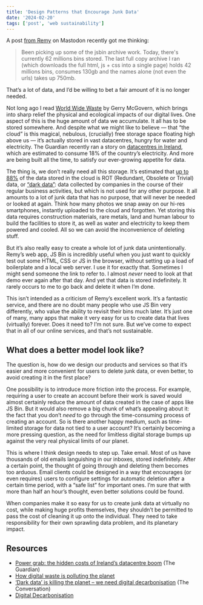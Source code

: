 ```yaml
---
title: 'Design Patterns that Encourage Junk Data'
date: '2024-02-20'
tags: ['post', 'web sustainability']
---
```


A post [from Remy](https://front-end.social/@rem/111957249492228263) on Mastodon recently got me thinking:

> Been picking up some of the jsbin archive work. Today, there's currently 62 millions bins stored. The last full copy archive I ran (which downloads the full html, js + css into a single page) holds 42 millions bins, consumes 130gb and the names alone (not even the urls) takes up 750mb.

That’s a lot of data, and I’d be willing to bet a fair amount of it is no longer needed.

Not long ago I read [World Wide Waste](https://gerrymcgovern.com/world-wide-waste/) by Gerry McGovern, which brings into sharp relief the physical and ecological impacts of our digital lives. One aspect of this is the huge amount of data we accumulate. It all has to be stored somewhere. And despite what we might like to believe — that “the cloud” is this magical, nebulous, (crucially) free storage space floating high above us — it’s actually stored in vast datacentres, hungry for water and electricity. The Guardian recently ran a story on [datacentres in Ireland](https://www.theguardian.com/world/2024/feb/15/power-grab-hidden-costs-of-ireland-datacentre-boom), which are estimated to consume 18% of the country’s electricity. And more are being built all the time, to satisfy our ever-growing appetite for data.

The thing is, we don’t really need all this storage. It’s estimated that [up to 88%](https://volume.lboro.ac.uk/digital-waste-polluting-the-planet) of the data stored in the cloud is ROT (Redundant, Obsolete or Trivial) data, or [“dark data”](https://www.gartner.com/en/information-technology/glossary/dark-data): data collected by companies in the course of their regular business activities, but which is not used for any other purpose. It all amounts to a lot of junk data that has no purpose, that will never be needed or looked at again. Think how many photos we snap away on our hi-res smartphones, instantly uploaded to the cloud and forgotten. Yet storing this data requires construction materials, rare metals, land and human labour to build the facilities to store it, as well as water and electricity to keep them powered and cooled. All so we can avoid the inconvenience of deleting stuff.

But it’s also really easy to create a whole lot of junk data unintentionally. Remy’s web app, JS Bin is incredibly useful when you just want to quickly test out some HTML, CSS or JS in the browser, without setting up a load of boilerplate and a local web server. I use it for exactly that. Sometimes I might send someone the link to refer to. I almost _never_ need to look at that demo ever again after that day. And yet that data is stored indefinitely. It rarely occurs to me to go back and delete it when I’m done.

This isn’t intended as a criticism of Remy’s excellent work. It’s a fantastic service, and there are no doubt many people who use JS Bin very differently, who value the ability to revisit their bins much later. It’s just one of many, many apps that make it very easy for us to create data that lives (virtually) forever. Does it need to? I’m not sure. But we’ve come to expect that in all of our online services, and that’s not sustainable.

## What does a better model look like?

The question is, how do we design our products and services so that it’s easier and more convenient for users to delete junk data, or even better, to avoid creating it in the first place?

One possibility is to introduce more friction into the process. For example, requiring a user to create an account before their work is saved would almost certainly reduce the amount of data created in the case of apps like JS Bin. But it would also remove a big chunk of what’s appealing about it: the fact that you don’t _need_ to go through the time-consuming process of creating an account. So is there another happy medium, such as time-limited storage for data not tied to a user account? It’s certainly becoming a more pressing question, as the need for limitless digital storage bumps up against the very real physical limits of our planet.

This is where I think design needs to step up. Take email. Most of us have thousands of old emails languishing in our inboxes, stored indefinitely. After a certain point, the thought of going through and deleting them becomes too arduous. Email clients could be designed in a way that encourages (or even requires) users to configure settings for automatic deletion after a certain time period, with a “safe list” for important ones. I’m sure that with more than half an hour’s thought, even better solutions could be found.

When companies make it so easy for us to create junk data at virtually no cost, while making huge profits themselves, they shouldn’t be permitted to pass the cost of cleaning it up onto the individual. They need to take responsibility for their own sprawling data problem, and its planetary impact.

## Resources

- [Power grab: the hidden costs of Ireland’s datacentre boom](https://www.theguardian.com/world/2024/feb/15/power-grab-hidden-costs-of-ireland-datacentre-boom) (The Guardian)
- [How digital waste is polluting the planet](https://volume.lboro.ac.uk/digital-waste-polluting-the-planet)
- [‘Dark data’ is killing the planet – we need digital decarbonisation](https://theconversation.com/dark-data-is-killing-the-planet-we-need-digital-decarbonisation-190423) (The Conversation)
- [Digital Decarbonisation](https://digitaldecarb.org/)

